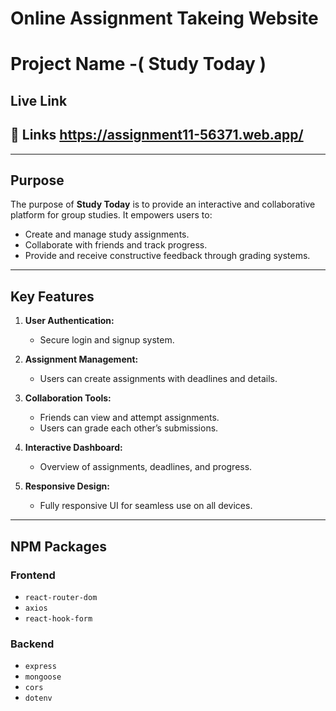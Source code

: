 # Online Assignment Takeing Website

# Project Name -( Study Today )

## Live Link

## 🔗 Links https://assignment11-56371.web.app/

---

## Purpose

The purpose of **Study Today** is to provide an interactive and collaborative platform for group studies. It empowers users to:

- Create and manage study assignments.
- Collaborate with friends and track progress.
- Provide and receive constructive feedback through grading systems.

---

## Key Features

1. **User Authentication:**

   - Secure login and signup system.

2. **Assignment Management:**

   - Users can create assignments with deadlines and details.

3. **Collaboration Tools:**

   - Friends can view and attempt assignments.
   - Users can grade each other’s submissions.

4. **Interactive Dashboard:**
   - Overview of assignments, deadlines, and progress.
5. **Responsive Design:**
   - Fully responsive UI for seamless use on all devices.

---

## NPM Packages

### Frontend

- `react-router-dom`
- `axios`
- `react-hook-form`

### Backend

- `express`
- `mongoose`
- `cors`
- `dotenv`
